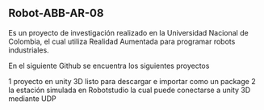  ## Robot-ABB-AR-08 ##

Es un proyecto de investigación realizado en la Universidad Nacional de Colombia, el cual utiliza Realidad Aumentada para programar robots industriales.

En el siguiente Github se encuentra los siguientes proyectos 

1 proyecto en unity 3D listo para descargar e importar como un package
2 la estación simulada en Robotstudio la cual puede conectarse a unity 3D mediante UDP

